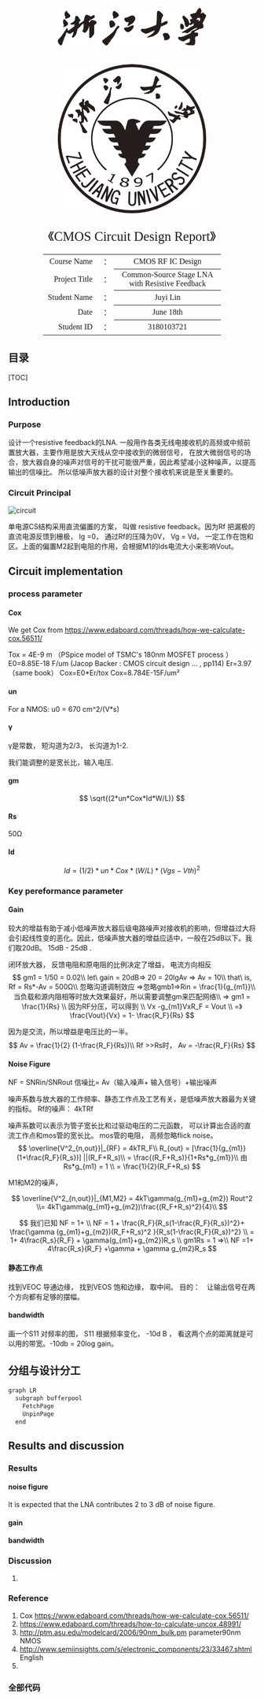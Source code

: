 <div class="cover" style="page-break-after:always;font-family:方正公文仿宋;width:100%;height:100%;border:none;margin: 0 auto;text-align:center;">
    <div style="width:60%;margin: 0 auto;height:0;padding-bottom:10%;">
        </br>
        <img src="xiaoming.svg" alt="校名" style="width:100%;"/>
    </div>
    </br></br></br></br></br>
    <div style="width:60%;margin: 0 auto;height:0;padding-bottom:40%;">
        <img src="xiaohui.svg" alt="校徽" style="width:100%;"/>
	</div>
    </br></br></br></br></br></br></br></br>
    <span style="font-family:华文黑体Bold;text-align:center;font-size:20pt;margin: 10pt auto;line-height:30pt;">《CMOS Circuit Design Report》</span>
    </br>
    </br>
    <table style="border:none;text-align:center;width:72%;font-family:仿宋;font-size:14px; margin: 0 auto;">
    <tbody style="font-family:方正公文仿宋;font-size:12pt;">
      <tr style="font-weight:normal;"> 
    		<td style="width:20%;text-align:right;">Course Name </td>
    		<td style="width:2%">：</td> 
    		<td style="width:40%;font-weight:normal;border-bottom: 1px solid;text-align:center;font-family:华文仿宋">CMOS RF IC Design</td>     </tr>
    	<tr style="font-weight:normal;"> 
    		<td style="width:20%;text-align:right;">Project Title</td>
    		<td style="width:2%">：</td> 
    		<td style="width:40%;font-weight:normal;border-bottom: 1px solid;text-align:center;font-family:华文仿宋"> Common-Source Stage LNA with Resistive Feedback</td>     </tr>
    	<tr style="font-weight:normal;"> 
    	    </tr>
    	<tr style="font-weight:normal;"> 
    		<td style="width:20%;text-align:right;">Student Name</td>
    		<td style="width:%"> ：</td> 
    		<td style="width:40%;font-weight:normal;border-bottom: 1px solid;text-align:center;font-family:华文仿宋"> Juyi Lin</td>    </tr>
    	<tr style="font-weight:normal;"> 
    		<td style="width:20%;text-align:right;">Date </td>
    		<td style="width:2%">：</td> 
    		<td style="width:40%;font-weight:normal;border-bottom: 1px solid;text-align:center;font-family:华文仿宋">June 18th</td>     </tr>
       <tr style="font-weight:normal;"> 
    		<td style="width:20%;text-align:right;">Student ID</td>
    		<td style="width:2%">：</td> 
    		<td style="width:40%;font-weight:normal;border-bottom: 1px solid;text-align:center;font-family:华文仿宋">3180103721</td>     </tr>
    </tbody>              
    </table>
</div>


<!-- 注释语句：导出PDF时会在这里分页 -->

## 目录

[TOC]

## Introduction

### Purpose

设计一个resistive feedback的LNA. 一般用作各类无线电接收机的高频或中频前置放大器，主要作用是放大天线从空中接收到的微弱信号， 在放大微弱信号的场合，放大器自身的噪声对信号的干扰可能很严重，因此希望减小这种噪声，以提高输出的信噪比。 所以低噪声放大器的设计对整个接收机来说是至关重要的。
###  Circuit  Principal

![circuit](C:\Users\12638\Desktop\大作业报告\circuit.png)

单电源CS结构采用直流偏置的方案， 叫做 resistive feedback。因为Rf 把漏极的直流电源反馈到栅极， Ig =0， 通过Rf的压降为0V， Vg = Vd， 一定工作在饱和区。上面的偏置M2起到电阻的作用，会根据M1的Ids电流大小来影响Vout。

## Circuit implementation

### process parameter

#### Cox

We get Cox from https://www.edaboard.com/threads/how-we-calculate-cox.56511/

Tox = 4E-9 m （PSpice model of TSMC's 180nm MOSFET process ）
E0=8.85E-18 F/um (Jacop Backer : CMOS circuit design ... , pp114)
Er=3.97 （same book）
Cox=E0*Er/tox
Cox=8.784E-15F/um²

#### un

For a NMOS: u0 = 670 cm^2/(V*s)

#### γ

γ是常数， 短沟道为2/3， 长沟道为1-2. 

我们能调整的是宽长比，输入电压.

#### gm

$$
 \sqrt{(2*un*Cox*Id*W/L)}
$$

#### Rs

50Ω

#### Id

$$
Id = (1/2)*un*Cox*(W/L)*(Vgs-Vth)^2
$$

### Key pereformance parameter

#### Gain

较大的增益有助于减小低噪声放大器后级电路噪声对接收机的影响，但增益过大将会引起线性变的恶化。因此，低噪声放大器的增益应适中，一般在25dB以下。我们取20dB。 15dB - 25dB .

闭环放大器， 反馈电阻和原电阻的比例决定了增益， 电流方向相反
$$
gm1 = 1/50 = 0.02\\
let\ gain = 20dB=>  20 = 20lgAv  => Av = 10\\
that\ is, Rf = Rs*-Av = 500Ω\\
忽略沟道调制效应
=>忽略gmb1=>Rin = \frac{1}{g_{m1}}\\
当负载和源内阻相等时放大效果最好，所以需要调整gm来匹配网络\\
=> gm1 =  \frac{1}{Rs} \\
因为RF分压，可以得到 \\
Vx -g_{m1}VxR_F = Vout \\
=》 \frac{Vout}{Vx} = 1- \frac{R_F}{Rs}
$$

因为是交流，所以增益是电压比的一半。
$$
Av = \frac{1}{2} (1-\frac{R_F}{Rs})\\
Rf >>Rs时， Av = -\frac{R_F}{Rs}
$$




#### Noise Figure

NF  = SNRin/SNRout 信噪比= Av（输入噪声+ 输入信号）+输出噪声

噪声系数与放大器的工作频率、静态工作点及工艺有关，是低噪声放大器最为关键的指标。
Rf的噪声： 4kTRf

噪声系数可以表示为管子宽长比和过驱动电压的二元函数， 可以计算出合适的直流工作点和mos管的宽长比。 
mos管的电阻， 高频忽略flick noise。 
$$
\overline{V^2_{n,out}}|_{RF} = 4kTR_F\\
R_{out} = [\frac{1}{g_{m1}}(1+\frac{R_F}{R_s})] ||(R_F+R_s)\\
=  \frac{(R_F+R_s)}{1+Rs*g_{m1}}\\
由 Rs*g_{m1} = 1 \\
= \frac{1}{2}(R_F+R_s) 
$$

M1和M2的噪声，


$$
\overline{V^2_{n,out}}|_{M1,M2} = 4kT\gamma(g_{m1}+g_{m2}) Rout^2 \\= 4kT\gamma(g_{m1}+g_{m2})\frac{(R_F+R_s)^2}{4}\\
$$

$$
我们已知 NF = 1+  \\
NF = 1 +  \frac{R_F}{R_s(1-\frac{R_F}{R_s})^2}+ \frac{\gamma (g_{m1}+g_{m2})(R_F+R_s)^2 }{R_s(1-\frac{R_F}{R_s})^2} \\
= 1+ 4\frac{R_s}{R_F} + \gamma(g_{m1}+g_{m2})R_s \\ 
gm1Rs = 1 =>\\ 
 NF =1+ 4\frac{R_s}{R_F} +\gamma +  \gamma g_{m2}R_s
$$

#### 静态工作点

找到VEOC 导通边缘， 找到VEOS 饱和边缘， 取中间。 目的：　让输出信号在两个方向都有足够的摆幅。

#### bandwidth

画一个S11 对频率的图，  S11 根据频率变化， -10d B ， 看这两个点的距离就是可以用的带宽。-10db = 20log gain。





## 分组与设计分工

```mermaid
graph LR
  subgraph bufferpool
  	FetchPage
  	UnpinPage
  end

```

## Results and discussion

### Results

#### noise figure

It is expected that the LNA contributes 2 to 3 dB of noise figure.

#### gain



#### bandwidth



### Discussion

1. 

###   Reference

1. Cox https://www.edaboard.com/threads/how-we-calculate-cox.56511/
2. https://www.edaboard.com/threads/how-to-calculate-uncox.48991/
3. http://ptm.asu.edu/modelcard/2006/90nm_bulk.pm parameter90nm NMOS 
3. http://www.semiinsights.com/s/electronic_components/23/33467.shtml English 
3. 

### 全部代码
